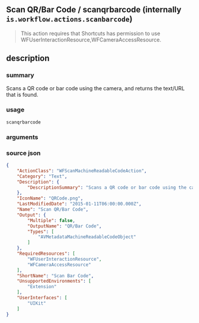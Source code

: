 
## Scan QR/Bar Code / scanqrbarcode (internally `is.workflow.actions.scanbarcode`)


> This action requires that Shortcuts has permission to use WFUserInteractionResource,WFCameraAccessResource.


## description
### summary
Scans a QR code or bar code using the camera, and returns the text/URL that is found.


### usage
`scanqrbarcode `

### arguments


### source json

```json
{
	"ActionClass": "WFScanMachineReadableCodeAction",
	"Category": "Text",
	"Description": {
		"DescriptionSummary": "Scans a QR code or bar code using the camera, and returns the text/URL that is found."
	},
	"IconName": "QRCode.png",
	"LastModifiedDate": "2015-01-11T06:00:00.000Z",
	"Name": "Scan QR/Bar Code",
	"Output": {
		"Multiple": false,
		"OutputName": "QR/Bar Code",
		"Types": [
			"AVMetadataMachineReadableCodeObject"
		]
	},
	"RequiredResources": [
		"WFUserInteractionResource",
		"WFCameraAccessResource"
	],
	"ShortName": "Scan Bar Code",
	"UnsupportedEnvironments": [
		"Extension"
	],
	"UserInterfaces": [
		"UIKit"
	]
}
```
